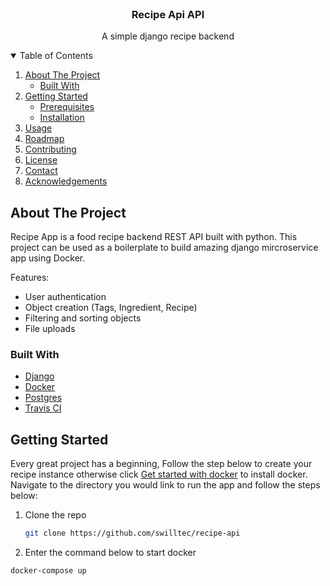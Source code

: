 <!-- PROJECT LOGO -->
<br />
<p align="center">
 
  <h3 align="center">Recipe Api API</h3>

  <p align="center">
    A simple django recipe backend
    <br />
  </p>
</p>



<!-- TABLE OF CONTENTS -->
<details open="open">
  <summary>Table of Contents</summary>
  <ol>
    <li>
      <a href="#about-the-project">About The Project</a>
      <ul>
        <li><a href="#built-with">Built With</a></li>
      </ul>
    </li>
    <li>
      <a href="#getting-started">Getting Started</a>
      <ul>
        <li><a href="#prerequisites">Prerequisites</a></li>
        <li><a href="#installation">Installation</a></li>
      </ul>
    </li>
    <li><a href="#usage">Usage</a></li>
    <li><a href="#roadmap">Roadmap</a></li>
    <li><a href="#contributing">Contributing</a></li>
    <li><a href="#license">License</a></li>
    <li><a href="#contact">Contact</a></li>
    <li><a href="#acknowledgements">Acknowledgements</a></li>
  </ol>
</details>



<!-- ABOUT THE PROJECT -->
## About The Project

Recipe App is a food recipe backend REST API built with python. This project can be used as a boilerplate to build amazing django mircroservice app using Docker. 

Features:
* User authentication
* Object creation (Tags, Ingredient, Recipe)
* Filtering and sorting objects
* File uploads



### Built With

* [Django](https://www.djangoproject.com/)
* [Docker](https://www.docker.com/)
* [Postgres](https://www.postgresql.org/)
* [Travis CI](https://travis-ci.org/)



<!-- GETTING STARTED -->
## Getting Started

Every great project has a beginning, Follow the step below to create your recipe instance otherwise click [Get started with docker](https://www.docker.com/get-started) to install docker. Navigate to the directory you would link to run the app and follow the steps below: 


1. Clone the repo
   ```sh
   git clone https://github.com/swilltec/recipe-api
   ```
2. Enter the command below to start docker
  ```sh
  docker-compose up
  ```
